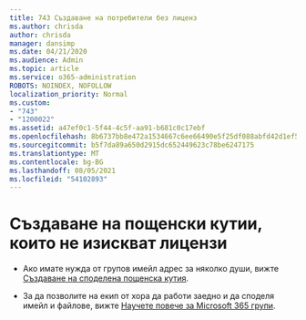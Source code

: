 ```yaml
---
title: 743 Създаване на потребители без лиценз
ms.author: chrisda
author: chrisda
manager: dansimp
ms.date: 04/21/2020
ms.audience: Admin
ms.topic: article
ms.service: o365-administration
ROBOTS: NOINDEX, NOFOLLOW
localization_priority: Normal
ms.custom:
- "743"
- "1200022"
ms.assetid: a47ef0c1-5f44-4c5f-aa91-b681c0c17ebf
ms.openlocfilehash: 8b6737bb8e472a1534667c6ee66490e5f25df088abfd42d1ef5c13a28984be67
ms.sourcegitcommit: b5f7da89a650d2915dc652449623c78be6247175
ms.translationtype: MT
ms.contentlocale: bg-BG
ms.lasthandoff: 08/05/2021
ms.locfileid: "54102893"
---
```

# <a name="create-mailboxes-that-dont-require-licenses"></a>Създаване на пощенски кутии, които не изискват лицензи

- Ако имате нужда от групов имейл адрес за няколко души, вижте [Създаване на споделена пощенска кутия](https://docs.microsoft.com/microsoft-365/admin/email/create-a-shared-mailbox).

- За да позволите на екип от хора да работи заедно и да споделя имейл и файлове, вижте [Научете повече за Microsoft 365 групи](https://support.office.com/article/b565caa1-5c40-40ef-9915-60fdb2d97fa2).
